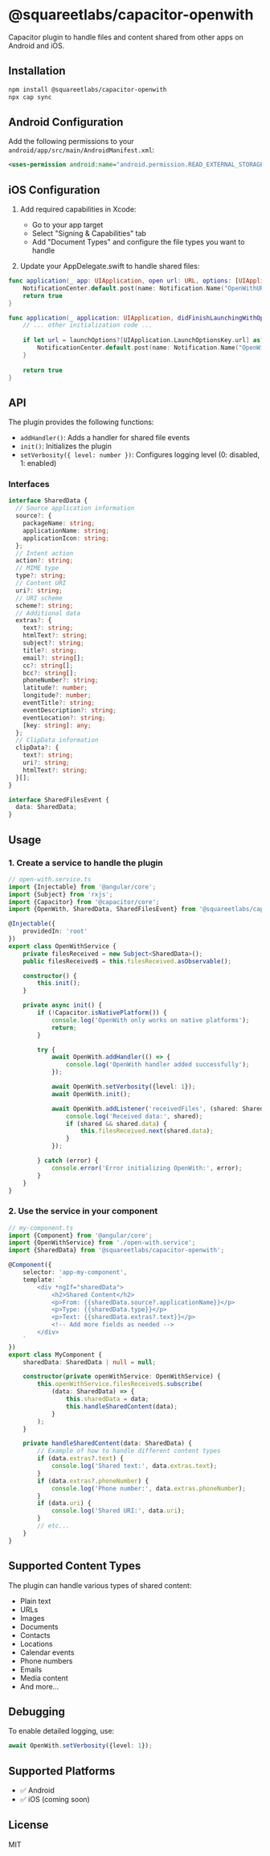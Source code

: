 # @squareetlabs/capacitor-openwith

Capacitor plugin to handle files and content shared from other apps on Android and iOS.

## Installation

```bash
npm install @squareetlabs/capacitor-openwith
npx cap sync
```

## Android Configuration

Add the following permissions to your `android/app/src/main/AndroidManifest.xml`:

```xml
<uses-permission android:name="android.permission.READ_EXTERNAL_STORAGE" />
```

## iOS Configuration

1. Add required capabilities in Xcode:
   - Go to your app target
   - Select "Signing & Capabilities" tab
   - Add "Document Types" and configure the file types you want to handle

2. Update your AppDelegate.swift to handle shared files:

```swift
func application(_ app: UIApplication, open url: URL, options: [UIApplication.OpenURLOptionsKey : Any] = [:]) -> Bool {
    NotificationCenter.default.post(name: Notification.Name("OpenWithURLNotification"), object: url)
    return true
}

func application(_ application: UIApplication, didFinishLaunchingWithOptions launchOptions: [UIApplication.LaunchOptionsKey: Any]?) -> Bool {
    // ... other initialization code ...
    
    if let url = launchOptions?[UIApplication.LaunchOptionsKey.url] as? URL {
        NotificationCenter.default.post(name: Notification.Name("OpenWithURLNotification"), object: url)
    }
    
    return true
}
```

## API

The plugin provides the following functions:

- `addHandler()`: Adds a handler for shared file events
- `init()`: Initializes the plugin
- `setVerbosity({ level: number })`: Configures logging level (0: disabled, 1: enabled)

### Interfaces

```typescript
interface SharedData {
  // Source application information
  source?: {
    packageName: string;
    applicationName: string;
    applicationIcon: string;
  };
  // Intent action
  action?: string;
  // MIME type
  type?: string;
  // Content URI
  uri?: string;
  // URI scheme
  scheme?: string;
  // Additional data
  extras?: {
    text?: string;
    htmlText?: string;
    subject?: string;
    title?: string;
    email?: string[];
    cc?: string[];
    bcc?: string[];
    phoneNumber?: string;
    latitude?: number;
    longitude?: number;
    eventTitle?: string;
    eventDescription?: string;
    eventLocation?: string;
    [key: string]: any;
  };
  // ClipData information
  clipData?: {
    text?: string;
    uri?: string;
    htmlText?: string;
  }[];
}

interface SharedFilesEvent {
  data: SharedData;
}
```

## Usage

### 1. Create a service to handle the plugin

```typescript
// open-with.service.ts
import {Injectable} from '@angular/core';
import {Subject} from 'rxjs';
import {Capacitor} from '@capacitor/core';
import {OpenWith, SharedData, SharedFilesEvent} from '@squareetlabs/capacitor-openwith';

@Injectable({
    providedIn: 'root'
})
export class OpenWithService {
    private filesReceived = new Subject<SharedData>();
    public filesReceived$ = this.filesReceived.asObservable();

    constructor() {
        this.init();
    }

    private async init() {
        if (!Capacitor.isNativePlatform()) {
            console.log('OpenWith only works on native platforms');
            return;
        }

        try {
            await OpenWith.addHandler(() => {
                console.log('OpenWith handler added successfully');
            });

            await OpenWith.setVerbosity({level: 1});
            await OpenWith.init();

            await OpenWith.addListener('receivedFiles', (shared: SharedFilesEvent) => {
                console.log('Received data:', shared);
                if (shared && shared.data) {
                    this.filesReceived.next(shared.data);
                }
            });

        } catch (error) {
            console.error('Error initializing OpenWith:', error);
        }
    }
}
```

### 2. Use the service in your component

```typescript
// my-component.ts
import {Component} from '@angular/core';
import {OpenWithService} from './open-with.service';
import {SharedData} from '@squareetlabs/capacitor-openwith';

@Component({
    selector: 'app-my-component',
    template: `
        <div *ngIf="sharedData">
            <h2>Shared Content</h2>
            <p>From: {{sharedData.source?.applicationName}}</p>
            <p>Type: {{sharedData.type}}</p>
            <p>Text: {{sharedData.extras?.text}}</p>
            <!-- Add more fields as needed -->
        </div>
    `
})
export class MyComponent {
    sharedData: SharedData | null = null;

    constructor(private openWithService: OpenWithService) {
        this.openWithService.filesReceived$.subscribe(
            (data: SharedData) => {
                this.sharedData = data;
                this.handleSharedContent(data);
            }
        );
    }

    private handleSharedContent(data: SharedData) {
        // Example of how to handle different content types
        if (data.extras?.text) {
            console.log('Shared text:', data.extras.text);
        }
        if (data.extras?.phoneNumber) {
            console.log('Phone number:', data.extras.phoneNumber);
        }
        if (data.uri) {
            console.log('Shared URI:', data.uri);
        }
        // etc...
    }
}
```

## Supported Content Types

The plugin can handle various types of shared content:

- Plain text
- URLs
- Images
- Documents
- Contacts
- Locations
- Calendar events
- Phone numbers
- Emails
- Media content
- And more...

## Debugging

To enable detailed logging, use:

```typescript
await OpenWith.setVerbosity({level: 1});
```

## Supported Platforms

- ✅ Android
- ✅ iOS (coming soon)

## License

MIT